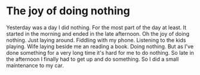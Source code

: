# The joy of doing nothing

Yesterday was a day I did nothing. For the most part of the day at least. It started in the morning and ended in the late afternoon. Oh the joy of doing nothing. Just laying around. Fiddling with my phone. Listening to the kids playing. Wife laying beside me an reading a book. Doing nothing. But as I've done something for a very long time it's hard for me to do nothing. So late in the afternoon I finally had to get up and do something. So I did a small maintenance to my car.